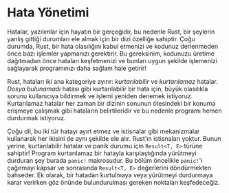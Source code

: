 # Hata Yönetimi

Hatalar, yazılımlar için hayatın bir gerçeğidir, 
bu nedenle Rust, bir şeylerin yanlış gittiği durumları ele almak için bir dizi özelliğe sahiptir. 
Çoğu durumda, Rust, bir hata olasılığını kabul etmenizi ve kodunuz derlenmeden önce bazı işlemler yapmanızı gerektirir. 
Bu gereksinim, kodunuzu üretime dağıtmadan önce hataları keşfetmenizi ve bunları uygun şekilde işlemenizi sağlayarak programınızı daha sağlam hale getirir!

Rust, hataları iki ana kategoriye ayırır: *kurtarılabilir* ve *kurtarılamaz* hatalar. *Dosya bulunamadı* hatası gibi 
kurtarılabilir bir hata için, büyük olasılıkla sorunu kullanıcıya bildirmek ve işlemi yeniden denemek istiyoruz. 
Kurtarılamaz hatalar her zaman bir dizinin sonunun ötesindeki bir konuma erişmeye çalışmak gibi hataların belirtileridir ve bu nedenle programı hemen durdurmak istiyoruz.

Çoğu dil, bu iki tür hatayı ayırt etmez ve istisnalar gibi mekanizmalar kullanarak her ikisini de aynı şekilde ele alır. Rust'ın istisnaları yoktur. Bunun yerine, kurtarılabilir hatalar ve panik durumu için `Result<T, E>` türüne sahiptir! Program kurtarılamaz bir hatayla karşılaştığında yürütmeyi durduran şey burada `panic!` makrosudur. Bu bölüm öncelikle `panic!`'i çağırmayı kapsar ve sonrasında `Result<T, E>` değerlerini döndürmekten bahseder. Ek olarak, bir hatadan kurtulmaya veya yürütmeyi durdurmaya karar verirken göz önünde bulundurulması gereken noktaları keşfedeceğiz.
